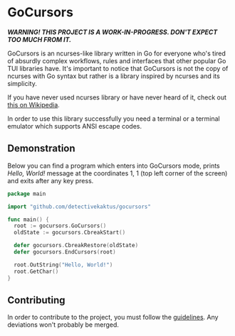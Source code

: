 # GoCursors
***WARNING! THIS PROJECT IS A WORK-IN-PROGRESS. DON'T EXPECT TOO MUCH FROM IT.***

GoCursors is an ncurses-like library written in Go for everyone who's tired of absurdly complex workflows, rules and interfaces that other popular Go TUI libraries have. It's important to notice that GoCursors is not the copy of ncurses with Go syntax but rather is a library inspired by ncurses and its simplicity.

If you have never used ncurses library or have never heard of it, check out [this on Wikipedia](https://en.wikipedia.org/wiki/Ncurses).

In order to use this library successfully you need a terminal or a terminal emulator which supports ANSI escape codes.

## Demonstration
Below you can find a program which enters into GoCursors mode, prints *Hello, World!* message at the coordinates 1, 1 (top left corner of the screen) and exits after any key press.
```go
package main

import "github.com/detectivekaktus/gocursors"

func main() {
  root := gocursors.GoCursors()
  oldState := gocursors.CbreakStart()

  defer gocursors.CbreakRestore(oldState)
  defer gocursors.EndCursors(root)

  root.OutString("Hello, World!")
  root.GetChar()
}
```

## Contributing
In order to contribute to the project, you must follow the [guidelines](https://github.com/detectivekaktus/GoCursors/blob/main/CONTRIBUTING.md). Any deviations won't probably be merged.
